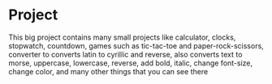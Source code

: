 # Project
This big project contains many small projects like calculator, clocks, stopwatch, countdown, games such as tic-tac-toe and paper-rock-scissors,
converter to converts latin to cyrillic and reverse, also converts text to morse, uppercase, lowercase, reverse, add bold, italic, change font-size, change color,
and many other things that you can see there
